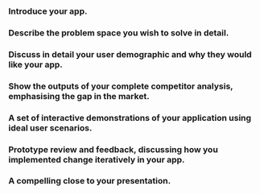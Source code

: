 ### Introduce your app.


### Describe the problem space you wish to solve in detail.


### Discuss in detail your user demographic and why they would like your app.


### Show the outputs of your complete competitor analysis, emphasising the gap in the market.


### A set of interactive demonstrations of your application using ideal user scenarios.


### Prototype review and feedback, discussing how you implemented change iteratively in your app.


### A compelling close to your presentation.

